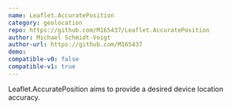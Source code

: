 ```yaml
---
name: Leaflet.AccuratePosition
category: geolocation
repo: https://github.com/M165437/Leaflet.AccuratePosition
author: Michael Schmidt-Voigt
author-url: https://github.com/M165437
demo: 
compatible-v0: false
compatible-v1: true
---
```


Leaflet.AccuratePosition aims to provide a desired device location accuracy.
